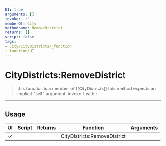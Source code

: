 ```yaml
---
UI: true
arguments: []
invoke: ':'
memberOf: City
methodname: RemoveDistrict
returns: []
script: false
tags:
- City/CityDistricts/_function
- function/UI
---
```

# CityDistricts:RemoveDistrict
> this function is a member of [[CityDistricts]]
> this method expects an implicit "self" argument. invoke it with `:`
-----
## Usage
|  UI | Script | Returns | Function | Arguments |
|:---:|:------:|-------:|:--------:|:---------|
|✓| ||CityDistricts:RemoveDistrict||
